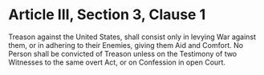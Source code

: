 # Article III, Section 3, Clause 1

Treason against the United States, shall consist only in levying War against
them, or in adhering to their Enemies, giving them Aid and Comfort. No
Person shall be convicted of Treason unless on the Testimony of two
Witnesses to the same overt Act, or on Confession in open Court.
